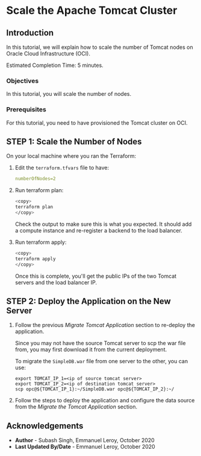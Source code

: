 # Scale the Apache Tomcat Cluster

## Introduction

In this tutorial, we will explain how to scale the number of Tomcat nodes on Oracle Cloud Infrastructure (OCI).

Estimated Completion Time: 5 minutes.

### Objectives

In this tutorial, you will scale the number of nodes.

### Prerequisites

For this tutorial, you need to have provisioned the Tomcat cluster on OCI.

## **STEP 1:** Scale the Number of Nodes

On your local machine where you ran the Terraform:

1. Edit the `terraform.tfvars` file to have:

    ```yaml
    numberOfNodes=2
    ```

2. Run terraform plan:

    ```bash
    <copy>
    terraform plan
    </copy>
    ```

    Check the output to make sure this is what you expected. It should add a compute instance and re-register a backend to the load balancer.


3. Run terraform apply:

    ```bash
    <copy>
    terraform apply
    </copy>
    ```

    Once this is complete, you'll get the public IPs of the two Tomcat servers and the load balancer IP.


## **STEP 2:** Deploy the Application on the New Server

1. Follow the previous *Migrate Tomcat Application* section to re-deploy the application.

    Since you may not have the source Tomcat server to scp the war file from, you may first download it from the current deployment.

    To migrate the `SimpleDB.war` file from one server to the other, you can use:

    ```
    export TOMCAT_IP_1=<ip of source tomcat server>
    export TOMCAT_IP_2=<ip of destination tomcat server>
    scp opc@${TOMCAT_IP_1}:~/SimpleDB.war opc@${TOMCAT_IP_2}:~/
    ```

2. Follow the steps to deploy the application and configure the data source from the *Migrate the Tomcat Application* section.


## Acknowledgements
 - **Author** - Subash Singh, Emmanuel Leroy, October 2020
 - **Last Updated By/Date** - Emmanuel Leroy, October 2020
